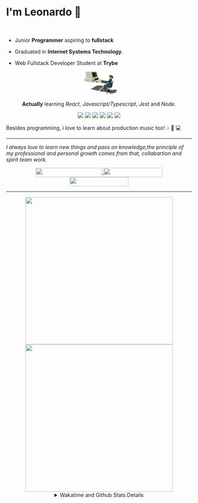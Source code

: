 # I'm Leonardo 🌈
<p align="center">
<img src="https://upload.wikimedia.org/wikipedia/en/thumb/0/05/Flag_of_Brazil.svg/1200px-Flag_of_Brazil.svg.png" width=20 height=15 / >
<img src="https://upload.wikimedia.org/wikipedia/commons/2/2b/Bandeira_do_estado_de_S%C3%A3o_Paulo.svg" width=20 height=15 / >
</p>

- Junior <b>Programmer</b> aspiring to <b>fullstack</b>

- Graduated in <b>Internet Systems Technology</b>.

- Web Fullstack Developer Student at <b>Trybe</b>

<div align="center">

<img src="./img/computer.gif" width="100px">

**Actually** learning _React_, _Javascript/Typescript_, _Jest_ and  _Node_. 

</div>
       
<p align="center">
<img src="https://badges.aleen42.com/src/react.svg">
<img src="https://badges.aleen42.com/src/redux.svg"> 
<img src="https://badges.aleen42.com/src/javascript.svg">
<img src="https://badges.aleen42.com/src/typescript.svg">
<img src="https://badges.aleen42.com/src/jest_1.svg">
<img src="https://badges.aleen42.com/src/node.svg">
<br>
</p>

Besides programming, i love to learn about production music too! :notes: :musical_keyboard: :computer:

* * *

<i>I always love to learn new things and pass on knowledge,the principle of my professional and personal growth comes from that, collabartion and spirit team work.</i><br>

<div align="center">
       
<a href="https://www.linkedin.com/in/lcds90/">
  <img align="center" src="https://img.shields.io/static/v1?logo=linkedin&label=linkedin&message=lcds90&color=blue&style=for-the-badge" height=25 width=180/>
</a>
<a href="http://lcds.me">
  <img align="center" src="https://img.shields.io/static/v1?&label=Portflio&message=site&color=green&style=for-the-badge" height=25 width=160/>
</a>
<a href="mailto:lcds90@gmail.com">
  <img align="center" src="https://img.shields.io/static/v1?&logo=gmail&label=Send&message=Email&color=red&style=for-the-badge" height=25 width=160/>
</a>
       
</div>

* * *

<div align="center">
<a href="https://github.com/lcds90/">
  <img align="center" src="https://github-readme-stats.vercel.app/api/top-langs/?username=lcds90&langs_count=10&theme=gruvbox&layout=compact&include_all_commits=true" height="400px" width="400px"/>
</a>
<a href="https://wakatime.com/@lcds90">
  <img align="center" src="https://github-readme-stats.vercel.app/api/wakatime?username=lcds90&theme=gruvbox" height="400px" width="400px"/>
</a>
       
<details>
       <summary>Wakatime and Github Stats Details</summary>
       <div align="justify">
              
<!--START_SECTION:waka-->
![Profile Views](http://img.shields.io/badge/Profile%20Views-3-blue)

**🐱 My GitHub Data** 

> 🏆 726 Contributions in the Year 2021
 > 
> 📦 535.2 kB Used in GitHub's Storage 
 > 
> 💼 Opted to Hire
 > 
> 📜 54 Public Repositories 
 > 
> 🔑 38 Private Repositories  
 > 
**I'm a Night 🦉** 

```text
🌞 Morning    79 commits     ████░░░░░░░░░░░░░░░░░░░░░   17.06% 
🌆 Daytime    137 commits    ███████░░░░░░░░░░░░░░░░░░   29.59% 
🌃 Evening    128 commits    ███████░░░░░░░░░░░░░░░░░░   27.65% 
🌙 Night      119 commits    ██████░░░░░░░░░░░░░░░░░░░   25.7%

```
📅 **I'm Most Productive on Saturday** 

```text
Monday       90 commits     ████░░░░░░░░░░░░░░░░░░░░░   19.44% 
Tuesday      54 commits     ███░░░░░░░░░░░░░░░░░░░░░░   11.66% 
Wednesday    32 commits     █░░░░░░░░░░░░░░░░░░░░░░░░   6.91% 
Thursday     30 commits     █░░░░░░░░░░░░░░░░░░░░░░░░   6.48% 
Friday       55 commits     ███░░░░░░░░░░░░░░░░░░░░░░   11.88% 
Saturday     111 commits    ██████░░░░░░░░░░░░░░░░░░░   23.97% 
Sunday       91 commits     █████░░░░░░░░░░░░░░░░░░░░   19.65%

```


📊 **This Week I Spent My Time On** 

```text
⌚︎ Time Zone: America/Sao_Paulo

💬 Programming Languages: 
JSX                      13 hrs 36 mins      ████████████░░░░░░░░░░░░░   50.47% 
JavaScript               6 hrs 42 mins       ██████░░░░░░░░░░░░░░░░░░░   24.85% 
CSS                      2 hrs 45 mins       ██░░░░░░░░░░░░░░░░░░░░░░░   10.22% 
Vue.js                   1 hr 8 mins         █░░░░░░░░░░░░░░░░░░░░░░░░   4.26% 
Markdown                 1 hr                █░░░░░░░░░░░░░░░░░░░░░░░░   3.77%

🔥 Editors: 
VS Code                  26 hrs 57 mins      █████████████████████████   100.0%

🐱‍💻 Projects: 
sd-013-a-project-recipes-11 hrs 19 mins      ██████████░░░░░░░░░░░░░░░   42.01% 
github-offensive         7 hrs 25 mins       ███████░░░░░░░░░░░░░░░░░░   27.53% 
sd-013-a-project-tryunfo-5 hrs 44 mins       █████░░░░░░░░░░░░░░░░░░░░   21.28% 
next-portfolio           55 mins             ░░░░░░░░░░░░░░░░░░░░░░░░░   3.45% 
extension-studies        37 mins             ░░░░░░░░░░░░░░░░░░░░░░░░░   2.34%

💻 Operating System: 
Linux                    26 hrs 57 mins      █████████████████████████   100.0%

```

**I Mostly Code in JavaScript** 

```text
JavaScript               33 repos            ██████████░░░░░░░░░░░░░░░   39.76% 
HTML                     14 repos            ████░░░░░░░░░░░░░░░░░░░░░   16.87% 
TypeScript               14 repos            ████░░░░░░░░░░░░░░░░░░░░░   16.87% 
CSS                      6 repos             █░░░░░░░░░░░░░░░░░░░░░░░░   7.23% 
PHP                      5 repos             █░░░░░░░░░░░░░░░░░░░░░░░░   6.02%

```


**Timeline**

![Chart not found](https://raw.githubusercontent.com/lcds90/lcds90/main/charts/bar_graph.png) 


 Last Updated on 08/10/2021
<!--END_SECTION:waka-->
              
              
   </div>
</details>
       
       
</div>
